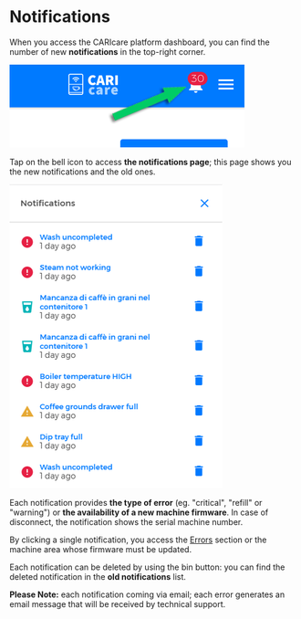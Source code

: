 # Notifications

When you access the CARIcare platform dashboard, you can find the number of new **notifications** in the top-right corner. 

<kbd>![Notifications](_images/notifiche-00-eng.png)</kbd>

Tap on the bell icon to access **the notifications page**; this page shows you the new notifications and the old ones. 

<kbd>![New Notifications](_images/notifiche-01-eng.png)</kbd>

Each notification provides **the type of error** (eg. "critical", "refill" or "warning") or **the availability of a new machine firmware**. In case of disconnect, the notification shows the serial machine number. 

By clicking a single notification, you access the [Errors](https://carimali.github.io/wiki/#/docs-en/errori) section or the machine area whose firmware must be updated.

Each notification can be deleted by using the bin button: you can find the deleted notification in the **old notifications** list.  


**Please Note:** each notification coming via email; each error generates an email message that will be received by technical support. 







